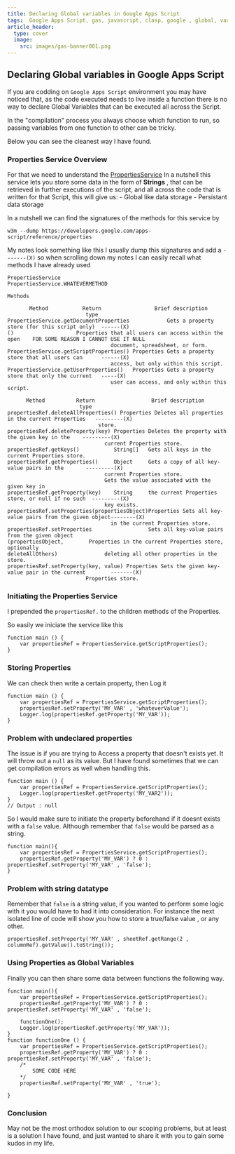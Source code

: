 ```yaml
---
title: Declaring Global variables in Google Apps Script
tags:  Google Apps Script, gas, javascript, clasp, google , global, variables
article_header:
  type: cover
  image:
    src: images/gas-banner001.png
---
```


## Declaring Global variables in Google Apps Script

If you are codding on `Google Apps Script` environment you may have noticed that, as the code executed needs to live inside a function there is no way to declare Global Variables that can be executed all across the Script.

In the "compilation" process you always choose which function to run, so passing variables from one function to other can be tricky.

Below you can see the cleanest way I have found.

### Properties Service Overview

For that we need to understand the [PropertiesService](https://developers.google.com/apps-script/reference/properties)
In a nutshell this service lets you store some data in the form of **Strings** , that can be retrieved in further executions of the script, and all across the code that is written for that Script, this will give us:
	- Global like data storage
	- Persistant data storage

In a nutshell we can find the signatures of the methods for this service by

```
w3m --dump https://developers.google.com/apps-script/reference/properties
``` 
My notes look something like this
I usually dump this signatures and add a `-------(X)` so when scrolling down my notes I can easily recall what methods I have already used

```
PropertiesService
PropertiesService.WHATEVERMETHOD

Methods

       Method           Return                 Brief description
                         type
PropertiesService.getDocumentProperties            Gets a property store (for this script only)  ------(X)
()                    Properties that all users can access within the open    FOR SOME REASON I CANNOT USE IT NULL
                                 document, spreadsheet, or form.
PropertiesService.getScriptProperties() Properties Gets a property store that all users can      ------(X)
                                 access, but only within this script.
PropertiesService.getUserProperties()   Properties Gets a property store that only the current   -----(X)
                                 user can access, and only within this script.

      Method          Return                  Brief description
                       type
propertiesRef.deleteAllProperties() Properties Deletes all properties in the current Properties   ---------(X)
                             store.
propertiesRef.deleteProperty(key) Properties Deletes the property with the given key in the    ---------(X)
                               current Properties store.
propertiesRef.getKeys()           String[]   Gets all keys in the current Properties store.
propertiesRef.getProperties()     Object     Gets a copy of all key-value pairs in the       ---------(X)
                               current Properties store.
                               Gets the value associated with the given key in
propertiesRef.getProperty(key)    String     the current Properties store, or null if no such  ---------(X)
                               key exists.
propertiesRef.setProperties(propertiesObject)Properties Sets all key-value pairs from the given object--------(X)
                                 in the current Properties store.
propertiesRef.setProperties                  Sets all key-value pairs from the given object
(propertiesObject,        Properties in the current Properties store, optionally
deleteAllOthers)               deleting all other properties in the store.
propertiesRef.setProperty(key, value) Properties Sets the given key-value pair in the current        -------(X)
                         Properties store.
```

### Initiating the Properties Service

I prepended the `propertiesRef.` to the children methods of the Properties.


So easily we iniciate the service like this

```
function main () {
	var propertiesRef = PropertiesService.getScriptProperties();
}
```

### Storing Properties

We can check then write a certain property, then Log it

```
function main () {
	var propertiesRef = PropertiesService.getScriptProperties();
	propertiesRef.setProperty('MY_VAR' , 'whateverValue');
	Logger.log(propertiesRef.getProperty('MY_VAR'));
}
```

### Problem with undeclared properties

The issue is if you are trying to Access a property that doesn't exists yet. It will throw out a `null` as its value. But I have found sometimes that we can get compilation errors as well when handling this.

```
function main () {
	var propertiesRef = PropertiesService.getScriptProperties();
	Logger.log(propertiesRef.getProperty('MY_VAR2'));
}
// Output : null
```


So I would make sure to initiate the property beforehand if it doesnt exists with a `false` value. Although remember that `false` would be parsed as a string.

```
function main(){
    var propertiesRef = PropertiesService.getScriptProperties();
    propertiesRef.getProperty('MY_VAR') ? 0 : propertiesRef.setProperty('MY_VAR' , 'false');
}
```

### Problem with string datatype

Remember that `false` is a string value, if you wanted to perform some logic with it you would have to had it into consideration.
For instance the next isolated line of code will show you how to store a true/false value , or any other.

```
propertiesRef.setProperty('MY_VAR' , sheetRef.getRange(2 , columnRef).getValue().toString());
```


### Using Properties as Global Variables

Finally you can then share some data between functions the following way.

```
function main(){
    var propertiesRef = PropertiesService.getScriptProperties();
    propertiesRef.getProperty('MY_VAR') ? 0 : propertiesRef.setProperty('MY_VAR' , 'false');

    functionOne();
    Logger.log(propertiesRef.getProperty('MY_VAR'));
}
function functionOne () {
    var propertiesRef = PropertiesService.getScriptProperties();
    propertiesRef.getProperty('MY_VAR') ? 0 : propertiesRef.setProperty('MY_VAR' , 'false');
    /*
        SOME CODE HERE
    */
    propertiesRef.setProperty('MY_VAR' , 'true');

}
```


### Conclusion

May not be the most orthodox solution to our scoping problems, but at least is a solution I have found, and just wanted to share it with you to gain some kudos in my life.
